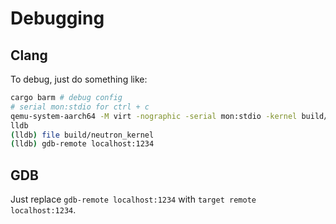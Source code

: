 # Debugging

## Clang

To debug, just do something like:

```bash
cargo barm # debug config
# serial mon:stdio for ctrl + c
qemu-system-aarch64 -M virt -nographic -serial mon:stdio -kernel build/neutron_kernel -S -s
lldb
(lldb) file build/neutron_kernel
(lldb) gdb-remote localhost:1234
```

## GDB

Just replace `gdb-remote localhost:1234` with `target remote localhost:1234`.
